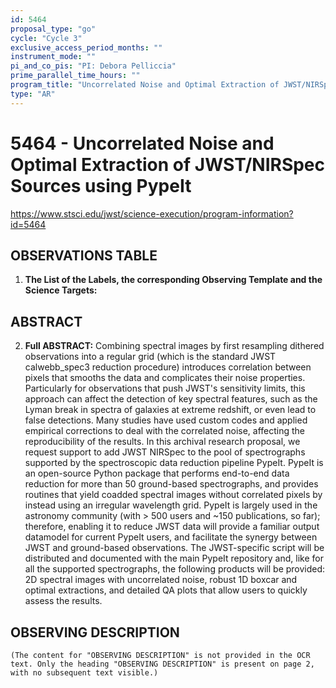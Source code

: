 ```yaml
---
id: 5464
proposal_type: "go"
cycle: "Cycle 3"
exclusive_access_period_months: ""
instrument_mode: ""
pi_and_co_pis: "PI: Debora Pelliccia"
prime_parallel_time_hours: ""
program_title: "Uncorrelated Noise and Optimal Extraction of JWST/NIRSpec Sources using PypeIt"
type: "AR"
---
```

# 5464 - Uncorrelated Noise and Optimal Extraction of JWST/NIRSpec Sources using PypeIt
https://www.stsci.edu/jwst/science-execution/program-information?id=5464
## OBSERVATIONS TABLE
1.  **The List of the Labels, the corresponding Observing Template and the Science Targets:**
## ABSTRACT

2.  **Full ABSTRACT:**
    Combining spectral images by first resampling dithered observations into a regular grid (which is the standard JWST calwebb_spec3 reduction procedure) introduces correlation between pixels that smooths the data and complicates their noise properties. Particularly for observations that push JWST's sensitivity limits, this approach can affect the detection of key spectral features, such as the Lyman break in spectra of galaxies at extreme redshift, or even lead to false detections. Many studies have used custom codes and applied empirical corrections to deal with the correlated noise, affecting the reproducibility of the results.
    In this archival research proposal, we request support to add JWST NIRSpec to the pool of spectrographs supported by the spectroscopic data reduction pipeline PypeIt. PypeIt is an open-source Python package that performs end-to-end data reduction for more than 50 ground-based spectrographs, and provides routines that yield coadded spectral images without correlated pixels by instead using an irregular wavelength grid. PypeIt is largely used in the astronomy community (with > 500 users and ~150 publications, so far); therefore, enabling it to reduce JWST data will provide a familiar output datamodel for current PypeIt users, and facilitate the synergy between JWST and ground-based observations. The JWST-specific script will be distributed and documented with the main PypeIt repository and, like for all the supported spectrographs, the following products will be provided: 2D spectral images with uncorrelated noise, robust 1D boxcar and optimal extractions, and detailed QA plots that allow users to quickly assess the results.

## OBSERVING DESCRIPTION
    (The content for "OBSERVING DESCRIPTION" is not provided in the OCR text. Only the heading "OBSERVING DESCRIPTION" is present on page 2, with no subsequent text visible.)
